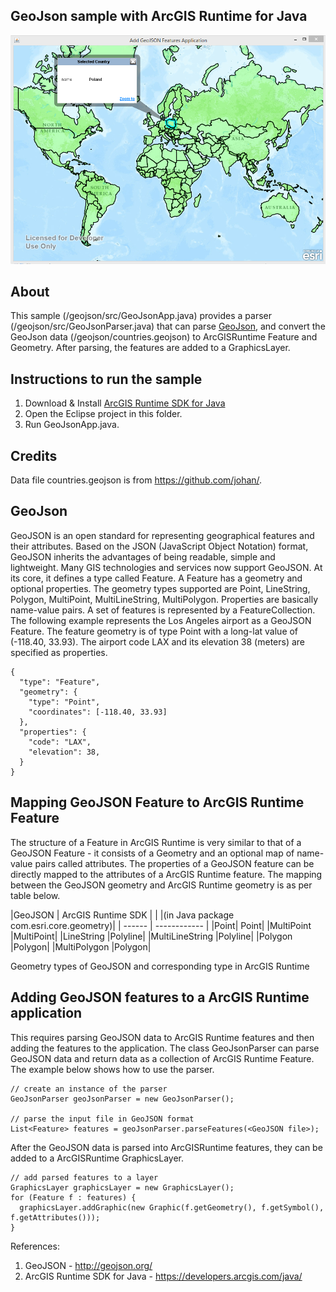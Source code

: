 ## GeoJson sample with ArcGIS Runtime for Java

![Screenshot](/geojson/screenshot.png?raw=true "Screenshot")

## About

This sample (/geojson/src/GeoJsonApp.java) provides a parser (/geojson/src/GeoJsonParser.java) that can 
parse [GeoJson](http://geojson.org/), and convert the GeoJson data (/geojson/countries.geojson) to 
ArcGISRuntime Feature and Geometry. After parsing, the features are added to a GraphicsLayer.

## Instructions to run the sample
1. Download & Install [ArcGIS Runtime SDK for Java](https://developers.arcgis.com/java/)
2. Open the Eclipse project in this folder.
3. Run GeoJsonApp.java.

## Credits
Data file countries.geojson is from https://github.com/johan/.

## GeoJson
GeoJSON is an open standard for representing geographical features and their attributes. Based on the JSON (JavaScript Object Notation) format, GeoJSON inherits the advantages of being readable, simple and lightweight. Many GIS technologies and services now support GeoJSON.
At its core, it defines a type called Feature. A Feature has a geometry and optional properties. The geometry types supported are Point, LineString, Polygon, MultiPoint, MultiLineString, MultiPolygon. Properties are basically name-value pairs. A set of features is represented by a FeatureCollection.
The following example represents the Los Angeles airport as a GeoJSON Feature. The feature geometry is of type Point with a long-lat value of (-118.40, 33.93). The airport code LAX and its elevation 38 (meters) are specified as properties.
```
{ 
  "type": "Feature",
  "geometry": {
    "type": "Point", 
    "coordinates": [-118.40, 33.93]
  },
  "properties": {
    "code": "LAX",
    "elevation": 38,
  }
}
```

## Mapping GeoJSON Feature to ArcGIS Runtime Feature
The structure of a Feature in ArcGIS Runtime is very similar to that of a GeoJSON Feature - it consists of a Geometry and an optional map of name-value pairs called attributes. The properties of a GeoJSON feature can be directly mapped to the attributes of a ArcGIS Runtime feature. The mapping between the GeoJSON geometry and ArcGIS Runtime geometry is as per table below.


|GeoJSON |  ArcGIS Runtime SDK |
|        |(in Java package com.esri.core.geometry)|
| ------ | ------------        |
|Point| Point|
|MultiPoint  |MultiPoint|
|LineString  |Polyline|
|MultiLineString |Polyline|
|Polygon |Polygon|
|MultiPolygon  |Polygon|
  
Geometry types of GeoJSON and corresponding type in ArcGIS Runtime

## Adding GeoJSON features to a ArcGIS Runtime application
This requires parsing GeoJSON data to ArcGIS Runtime features and then adding the features to the application. 
The class GeoJsonParser can parse GeoJSON data and return data as a collection of ArcGIS Runtime Feature. The example below shows how to use the parser.

```
// create an instance of the parser
GeoJsonParser geoJsonParser = new GeoJsonParser();

// parse the input file in GeoJSON format
List<Feature> features = geoJsonParser.parseFeatures(<GeoJSON file>);
```

After the GeoJSON data is parsed into ArcGISRuntime features, they can be added to a ArcGISRuntime GraphicsLayer.

```
// add parsed features to a layer
GraphicsLayer graphicsLayer = new GraphicsLayer();
for (Feature f : features) {
  graphicsLayer.addGraphic(new Graphic(f.getGeometry(), f.getSymbol(), f.getAttributes()));
}
```

References:
1.  GeoJSON - http://geojson.org/
2.  ArcGIS Runtime SDK for Java - https://developers.arcgis.com/java/


